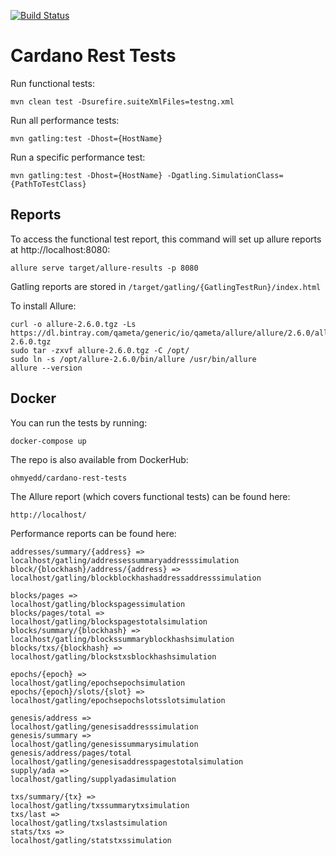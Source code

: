 [![Build Status](https://travis-ci.org/issoupadrink/cardano-rest-tests.svg?branch=master)](https://travis-ci.org/issoupadrink/cardano-rest-tests)
# Cardano Rest Tests

Run functional tests: 
```
mvn clean test -Dsurefire.suiteXmlFiles=testng.xml
```

Run all performance tests:
```
mvn gatling:test -Dhost={HostName}
```

Run a specific performance test:
```
mvn gatling:test -Dhost={HostName} -Dgatling.SimulationClass={PathToTestClass}
```

## Reports

To access the functional test report, this command will set up allure reports at http://localhost:8080:
```
allure serve target/allure-results -p 8080
```

Gatling reports are stored in `/target/gatling/{GatlingTestRun}/index.html`

To install Allure: 
```
curl -o allure-2.6.0.tgz -Ls https://dl.bintray.com/qameta/generic/io/qameta/allure/allure/2.6.0/allure-2.6.0.tgz 
sudo tar -zxvf allure-2.6.0.tgz -C /opt/   
sudo ln -s /opt/allure-2.6.0/bin/allure /usr/bin/allure  
allure --version
```

## Docker

You can run the tests by running:
```
docker-compose up
```

The repo is also available from DockerHub:
```
ohmyedd/cardano-rest-tests
```

The Allure report (which covers functional tests) can be found here:
```
http://localhost/
```

Performance reports can be found here:
```
addresses/summary/{address} =>         localhost/gatling/addressessummaryaddresssimulation	
block/{blockhash}/address/{address} => localhost/gatling/blockblockhashaddressaddresssimulation	

blocks/pages =>                        localhost/gatling/blockspagessimulation			
blocks/pages/total =>                  localhost/gatling/blockspagestotalsimulation		
blocks/summary/{blockhash} =>          localhost/gatling/blockssummaryblockhashsimulation	
blocks/txs/{blockhash} =>              localhost/gatling/blockstxsblockhashsimulation	

epochs/{epoch} =>                      localhost/gatling/epochsepochsimulation			
epochs/{epoch}/slots/{slot} =>         localhost/gatling/epochsepochslotsslotsimulation		

genesis/address =>                     localhost/gatling/genesisaddresssimulation
genesis/summary =>                     localhost/gatling/genesissummarysimulation
genesis/address/pages/total            localhost/gatling/genesisaddresspagestotalsimulation
supply/ada =>                          localhost/gatling/supplyadasimulation

txs/summary/{tx} =>                    localhost/gatling/txssummarytxsimulation
txs/last =>                            localhost/gatling/txslastsimulation
stats/txs =>                           localhost/gatling/statstxssimulation
```


